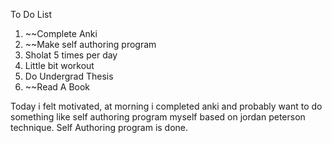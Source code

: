 To Do List
1. ~~Complete Anki
2. ~~Make self authoring program
3. Sholat 5 times per day
4. Little bit workout
5. Do Undergrad Thesis
6. ~~Read A Book

Today i felt motivated, at morning i completed anki and probably want to do something like self authoring program myself based on jordan peterson technique. Self Authoring program is done.





